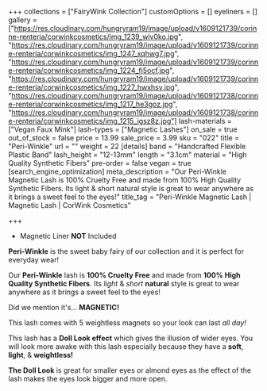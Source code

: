 +++
collections = ["FairyWink Collection"]
customOptions = []
eyeliners = []
gallery = ["https://res.cloudinary.com/hungryram19/image/upload/v1609121739/corinne-renteria/corwinkcosmetics/img_1239_wiv0ko.jpg", "https://res.cloudinary.com/hungryram19/image/upload/v1609121739/corinne-renteria/corwinkcosmetics/img_1247_xqhwg7.jpg", "https://res.cloudinary.com/hungryram19/image/upload/v1609121739/corinne-renteria/corwinkcosmetics/img_1224_fj5ocf.jpg", "https://res.cloudinary.com/hungryram19/image/upload/v1609121739/corinne-renteria/corwinkcosmetics/img_1227_hwxhsy.jpg", "https://res.cloudinary.com/hungryram19/image/upload/v1609121738/corinne-renteria/corwinkcosmetics/img_1217_he3goz.jpg", "https://res.cloudinary.com/hungryram19/image/upload/v1609121738/corinne-renteria/corwinkcosmetics/img_1215_igsz8z.jpg"]
lash-materials = ["Vegan Faux Mink"]
lash-types = ["Magnetic Lashes"]
on_sale = true
out_of_stock = false
price = 13.99
sale_price = 3.99
sku = "022"
title = "Peri-Winkle"
url = ""
weight = 22
[details]
band = "Handcrafted Flexible Plastic Band"
lash_height = "12-13mm"
length = "3.1cm"
material = "High Quality Synthetic Fibers"
pre-order = false
vegan = true
[search_engine_optimization]
meta_description = "Our Peri-Winkle Magnetic Lash is 100% Cruelty Free and made from 100% High Quality Synthetic Fibers. Its light & short natural style is great to wear anywhere as it brings a sweet feel to the eyes!"
title_tag = "Peri-Winkle Magnetic Lash | Magnetic Lash | CorWink Cosmetics"

+++
* Magnetic Liner **NOT** Included

**Peri-Winkle** is the sweet baby fairy of our collection and it is perfect for everyday wear!

Our **Peri-Winkle** lash is **100% Cruelty Free** and made from **100% High Quality Synthetic Fibers**. Its _light_ & _short_ **natural** style is great to wear anywhere as it brings a sweet feel to the eyes!

Did we mention it's... **MAGNETIC!**

This lash comes with 5 weightless magnets so your look can last _all day!_

This lash has a **Doll Look effect** which gives the illusion of wider eyes. You will look more awake with this lash especially because they have a **soft**, **light**, & **weightless!**

**The Doll Look** is great for smaller eyes or almond eyes as the effect of the lash makes the eyes look bigger and more open.